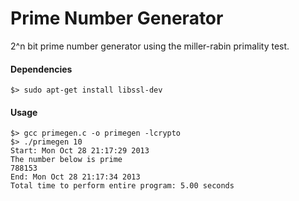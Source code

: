 # Prime Number Generator

2^n bit prime number generator using the miller-rabin primality test.

#### Dependencies
	$> sudo apt-get install libssl-dev

#### Usage
	$> gcc primegen.c -o primegen -lcrypto
	$> ./primegen 10
	Start: Mon Oct 28 21:17:29 2013
	The number below is prime
	788153
	End: Mon Oct 28 21:17:34 2013
	Total time to perform entire program: 5.00 seconds